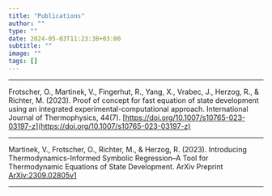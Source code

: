 ```yaml
---
title: "Publications"
author: ""
type: ""
date: 2024-05-03T11:23:38+03:00
subtitle: ""
image: ""
tags: []
---
```


---

Frotscher, O., Martinek, V., Fingerhut, R., Yang, X., Vrabec, J., Herzog, R., & Richter, M. (2023). Proof of concept for fast equation of state development using an integrated experimental-computational approach. International Journal of Thermophysics, 44(7). [https://doi.org/10.1007/s10765-023-03197-z](https://doi.org/10.1007/s10765-023-03197-z)

---

Martinek, V., Frotscher, O., Richter, M., & Herzog, R. (2023). Introducing Thermodynamics-Informed Symbolic Regression–A Tool for Thermodynamic Equations of State Development. ArXiv Preprint [ArXiv:2309.02805v1](https://doi.org/10.48550/arXiv.2309.02805)

--- 

